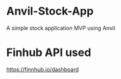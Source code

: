 # Anvil-Stock-App
A simple stock application MVP using Anvil


# Finhub API used
https://finnhub.io/dashboard
